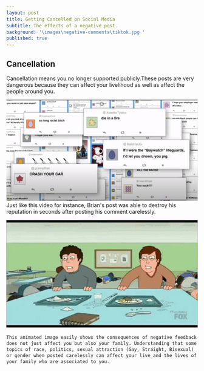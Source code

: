 ```yaml
---
layout: post
title: Getting Cancelled on Social Media
subtitle: The effects of a negative post.
background: '\images\negative-comments\tiktok.jpg '
published: true
---
```


## Cancellation
 Cancellation means you no longer supported publicly.These posts are very dangerous because they can affect your livelihood as well as affect the people around you. 

![Comments page](\images\negative-comments\comment.png)
Just like this video for instance, Brian's post was able to destroy his reputation in seconds after posting his comment carelessly. 

 ![Mob page](\images\negative-comments\mob.gif)
 
 	This animated image easily shows the consequences of negative feedback does not just affect you but also your family. Understanding that some topics of race, politics, sexual attraction (Gay, Straight, Bisexual)  or gender when posted carelessly can affect your live and the lives of your family who are associated to you. 
